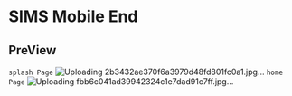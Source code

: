 # SIMS Mobile End

## PreView

`splash Page`
![Uploading 2b3432ae370f6a3979d48fd801fc0a1.jpg…]()
`home Page`
![Uploading fbb6c041ad39942324c1e7dad91c7ff.jpg…]()
